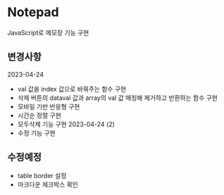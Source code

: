 # Notepad
JavaScript로 메모장 기능 구현
## 변경사항
2023-04-24
- val 값을 index 값으로 바꿔주는 함수 구현
- 삭제 버튼의 dataval 값과 array의 val 값 매칭해 제거하고 반환하는 함수 구현
- 모바일 기반 반응형 구현
- 시간순 정렬 구현
- 모두삭제 기능 구현
2023-04-24 (2)
- 수정 기능 구현

## 수정예정
- table border 설정
- 마크다운 체크박스 확인

